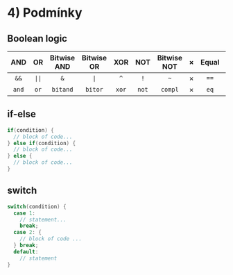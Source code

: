 # 4) Podmínky

## Boolean logic

| AND   | OR     | Bitwise AND | Bitwise OR | XOR   | NOT   | Bitwise NOT | × | Equal | NOT equal | AND Equal | OR Equal | XOR Equal |
| :--:  | :---:  | :---:       | :---:      | :---: | :---: | :---:       | - | :---: | :---:     | :---:     | :---:    | :---:     |
| `&&`  | `\|\|` | `&`         | `\|`       | `^`   | `!`   |  `~`        | × | `==`  | `!=`      | `&=`      | `\|=`    | `^=`      |
| `and` | `or`   |  `bitand`   | `bitor`    | `xor` | `not` | `compl`     | × | `eq`  | `not_eq`  | `and_eq`  | `or_eq`  | `xor_eq`  |

## if-else

```cpp
if(condition) {
  // block of code...
} else if(condition) {
  // block of code...
} else {
  // block of code...
}
```

## switch

```cpp
switch(condition) {
  case 1: 
    // statement...
    break;
  case 2: {
    // block of code ...
  } break;
  default:
    // statement
}
```

<!--
```cpp
if(true and true) {
  std::cout << "Both are true." << std::endl;
} else if(false and false) {
  std::cout << "Both are false." << std::endl;
} else {
  std::cout << "One of them is true, the other is false." << std::endl;
}
```
-->
